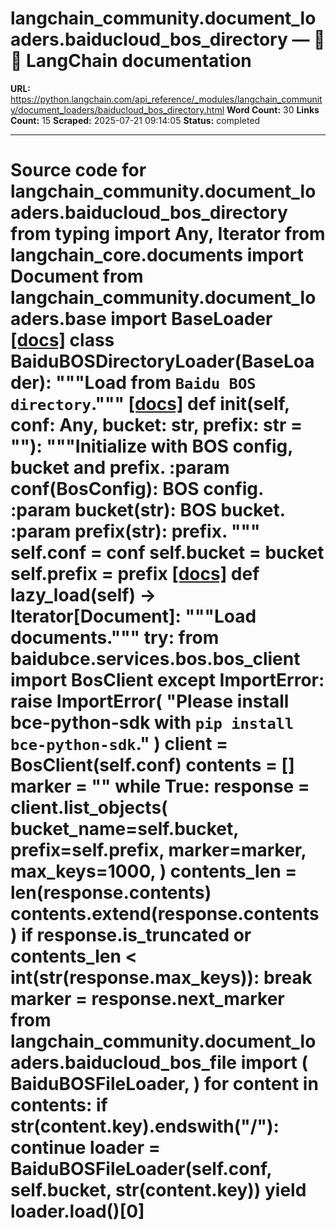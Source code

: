 # langchain_community.document_loaders.baiducloud_bos_directory — 🦜🔗 LangChain  documentation

**URL:** https://python.langchain.com/api_reference/_modules/langchain_community/document_loaders/baiducloud_bos_directory.html
**Word Count:** 30
**Links Count:** 15
**Scraped:** 2025-07-21 09:14:05
**Status:** completed

---

# Source code for langchain\_community.document\_loaders.baiducloud\_bos\_directory               from typing import Any, Iterator          from langchain_core.documents import Document          from langchain_community.document_loaders.base import BaseLoader                              [[docs]](https://python.langchain.com/api_reference/community/document_loaders/langchain_community.document_loaders.baiducloud_bos_directory.BaiduBOSDirectoryLoader.html#langchain_community.document_loaders.baiducloud_bos_directory.BaiduBOSDirectoryLoader)     class BaiduBOSDirectoryLoader(BaseLoader):         """Load from `Baidu BOS directory`."""                         [[docs]](https://python.langchain.com/api_reference/community/document_loaders/langchain_community.document_loaders.baiducloud_bos_directory.BaiduBOSDirectoryLoader.html#langchain_community.document_loaders.baiducloud_bos_directory.BaiduBOSDirectoryLoader.__init__)         def __init__(self, conf: Any, bucket: str, prefix: str = ""):             """Initialize with BOS config, bucket and prefix.             :param conf(BosConfig): BOS config.             :param bucket(str): BOS bucket.             :param prefix(str): prefix.             """             self.conf = conf             self.bucket = bucket             self.prefix = prefix                                        [[docs]](https://python.langchain.com/api_reference/community/document_loaders/langchain_community.document_loaders.baiducloud_bos_directory.BaiduBOSDirectoryLoader.html#langchain_community.document_loaders.baiducloud_bos_directory.BaiduBOSDirectoryLoader.lazy_load)         def lazy_load(self) -> Iterator[Document]:             """Load documents."""             try:                 from baidubce.services.bos.bos_client import BosClient             except ImportError:                 raise ImportError(                     "Please install bce-python-sdk with `pip install bce-python-sdk`."                 )             client = BosClient(self.conf)             contents = []             marker = ""             while True:                 response = client.list_objects(                     bucket_name=self.bucket,                     prefix=self.prefix,                     marker=marker,                     max_keys=1000,                 )                 contents_len = len(response.contents)                 contents.extend(response.contents)                 if response.is_truncated or contents_len < int(str(response.max_keys)):                     break                 marker = response.next_marker             from langchain_community.document_loaders.baiducloud_bos_file import (                 BaiduBOSFileLoader,             )                  for content in contents:                 if str(content.key).endswith("/"):                     continue                 loader = BaiduBOSFileLoader(self.conf, self.bucket, str(content.key))                 yield loader.load()[0]